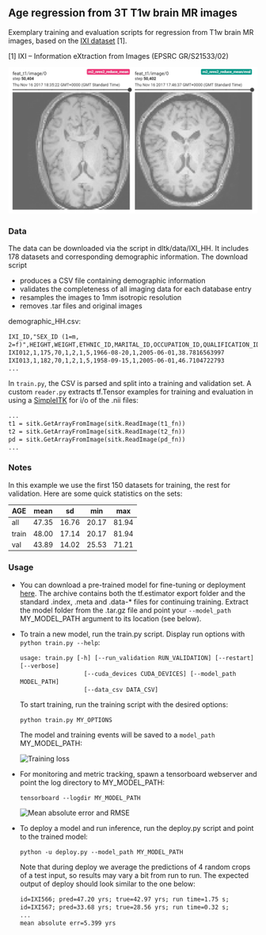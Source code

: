 ## Age regression from 3T T1w brain MR images
Exemplary training and evaluation scripts for regression from T1w brain MR images, based on the [IXI dataset](http://brain-development.org/ixi-dataset/) [1]. 

[1] IXI – Information eXtraction from Images (EPSRC GR/S21533/02)

![Exemplary inputs](example.png)

### Data
The data can be downloaded via the script in dltk/data/IXI_HH. It includes 178 datasets and corresponding demographic information. The download script
 - produces a CSV file containing demographic information
 - validates the completeness of all imaging data for each database entry
 - resamples the images to 1mm isotropic resolution
 - removes .tar files and original images

demographic_HH.csv:
```
IXI_ID,"SEX_ID (1=m, 2=f)",HEIGHT,WEIGHT,ETHNIC_ID,MARITAL_ID,OCCUPATION_ID,QUALIFICATION_ID,DOB,DATE_AVAILABLE,STUDY_DATE,AGE
IXI012,1,175,70,1,2,1,5,1966-08-20,1,2005-06-01,38.7816563997
IXI013,1,182,70,1,2,1,5,1958-09-15,1,2005-06-01,46.7104722793
...
```

In `train.py`, the CSV is parsed and split into a training and validation set. A custom `reader.py` extracts tf.Tensor examples for training and evaluation in using a [SimpleITK](http://www.simpleitk.org/) for  i/o of the .nii files:

```
...
t1 = sitk.GetArrayFromImage(sitk.ReadImage(t1_fn))
t2 = sitk.GetArrayFromImage(sitk.ReadImage(t2_fn))
pd = sitk.GetArrayFromImage(sitk.ReadImage(pd_fn))
...
```

### Notes 
In this example we use the first 150 datasets for training, the rest for validation. Here are some quick statistics on the sets:

| AGE   | mean  | sd    | min   | max   |
|-------|-------|-------|-------|-------|
| all   | 47.35 | 16.76 | 20.17 | 81.94 |
| train | 48.00 | 17.14 | 20.17 | 81.94 |
| val   | 43.89 | 14.02 | 25.53 | 71.21 |


### Usage
- You can download a pre-trained model for fine-tuning or deployment [here](http://www.doc.ic.ac.uk/~mrajchl/dltk_models/examples/applications/IXI_HH_age_regression.tar.gz). 
The archive contains both the tf.estimator export folder and the standard 
.index, .meta and .data-* files for continuing training. Extract the model 
folder from the .tar.gz file and point your ```--model_path``` MY_MODEL_PATH 
argument to its location (see below). 

- To train a new model, run the train.py script. Display run options with
  ``` python train.py --help ```:  

  ```
  usage: train.py [-h] [--run_validation RUN_VALIDATION] [--restart] [--verbose]
                    [--cuda_devices CUDA_DEVICES] [--model_path MODEL_PATH]
                    [--data_csv DATA_CSV]  
  ``` 
  
  To start training, run the training script with the desired options:  

  ```
  python train.py MY_OPTIONS
  ```

  The model and training events will be saved to a ```model_path``` 
  MY_MODEL_PATH:   
  
  ![Training loss](loss.png)

- For monitoring and metric tracking, spawn a tensorboard webserver and point
 the log directory to MY_MODEL_PATH:

  ```
  tensorboard --logdir MY_MODEL_PATH
  ```
  
  ![Mean absolute error and RMSE](metrics.png) 
  
- To deploy a model and run inference, run the deploy.py script and point to 
the trained model:

  ```
  python -u deploy.py --model_path MY_MODEL_PATH
  ```
  
  Note that during deploy we average the predictions of 4 random crops of a test input, so results may vary a bit from run to run. The expected output of deploy should look similar to the one below: 
  
  ```
  id=IXI566; pred=47.20 yrs; true=42.97 yrs; run time=1.75 s;   
  id=IXI567; pred=33.68 yrs; true=28.56 yrs; run time=0.32 s; 
  ...
  mean absolute err=5.399 yrs
  ```
   


